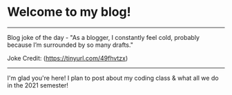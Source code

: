 # Welcome to my blog!
---

Blog joke of the day - "As a blogger, I constantly feel cold, probably because I’m surrounded by so many drafts." 

Joke Credit: (https://tinyurl.com/49fhvtzx)

---
I'm glad you're here! I plan to post about my coding class & what all we do in the 2021 semester!
